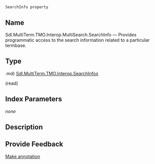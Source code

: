 

# 
    SearchInfo property




## Name

Sdl.MultiTerm.TMO.Interop.MultiSearch.SearchInfo —          Provides programmatic access to the search information related to a particular termbase.



## Type
.md)
[Sdl.MultiTerm.TMO.Interop.SearchInfos](Sdl.MultiTerm.TMO.Interop.SearchInfos.md)

(read)



## Index Parameters
*none*


## Description





## Provide Feedback

[Make annotation](mailto:sdk-feedback@sdl.com&amp;subject=Reference%20for%20Sdl.MultiTerm.TMO.Interop.MultiSearch.SearchInfo)

